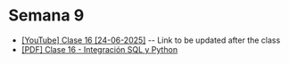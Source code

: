 # Semana 9

- [[YouTube] Clase 16 [24-06-2025]]() -- Link to be updated after the class
- [[PDF] Clase 16 - Integración SQL y Python](./pdfs/Clase%2016%20-%20Integración%20SQL%20y%20Python.pdf)
